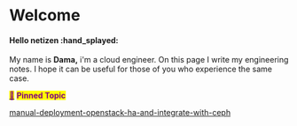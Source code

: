 # Welcome

#### Hello netizen :hand\_splayed:

My name is **Dama,** i'm a cloud engineer. On this page I write my engineering notes. I hope it can be useful for those of you who experience the same case.



[<mark style="color:purple;">📌</mark>](https://emojiguide.com/objects/pushpin/) <mark style="color:purple;">**Pinned Topic**</mark>&#x20;

[manual-deployment-openstack-ha-and-integrate-with-ceph](manual-deployment-openstack-ha-and-integrate-with-ceph/ "mention")

